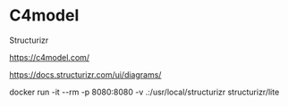 # C4model
Structurizr

https://c4model.com/

https://docs.structurizr.com/ui/diagrams/


docker run -it --rm -p 8080:8080 -v .:/usr/local/structurizr structurizr/lite